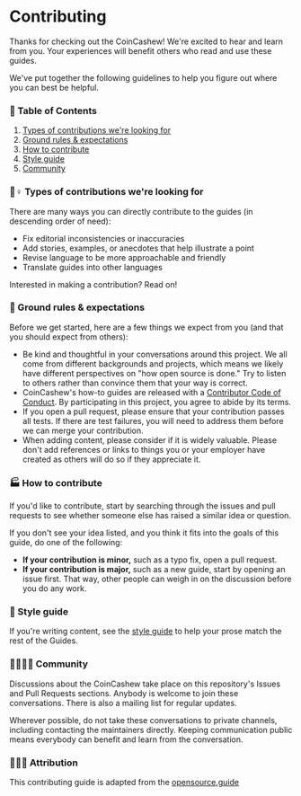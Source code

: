 # Contributing

Thanks for checking out the CoinCashew! We're excited to hear and learn from you. Your experiences will benefit others who read and use these guides.

We've put together the following guidelines to help you figure out where you can best be helpful.

### 📔 Table of Contents

1. [Types of contributions we're looking for](./#types-of-contributions-were-looking-for)
2. [Ground rules & expectations](./#ground-rules-and-expectations)
3. [How to contribute](./#how-to-contribute)
4. [Style guide](./#style-guide)
5. [Community](./#community)

### 👷♀ Types of contributions we're looking for

There are many ways you can directly contribute to the guides \(in descending order of need\):

* Fix editorial inconsistencies or inaccuracies
* Add stories, examples, or anecdotes that help illustrate a point
* Revise language to be more approachable and friendly
* Translate guides into other languages

Interested in making a contribution? Read on!

### 📐 Ground rules & expectations

Before we get started, here are a few things we expect from you \(and that you should expect from others\):

* Be kind and thoughtful in your conversations around this project. We all come from different backgrounds and projects, which means we likely have different perspectives on "how open source is done." Try to listen to others rather than convince them that your way is correct.
* CoinCashew's how-to guides are released with a [Contributor Code of Conduct](contributor-covenant-code-of-conduct.md). By participating in this project, you agree to abide by its terms.
* If you open a pull request, please ensure that your contribution passes all tests. If there are test failures, you will need to address them before we can merge your contribution.
* When adding content, please consider if it is widely valuable. Please don't add references or links to things you or your employer have created as others will do so if they appreciate it.

### 🏭 How to contribute

If you'd like to contribute, start by searching through the issues and pull requests to see whether someone else has raised a similar idea or question.

If you don't see your idea listed, and you think it fits into the goals of this guide, do one of the following:

* **If your contribution is minor,** such as a typo fix, open a pull request.
* **If your contribution is major,** such as a new guide, start by opening an issue first. That way, other people can weigh in on the discussion before you do any work.

### 📏 Style guide

If you're writing content, see the [style guide](style-guide.md) to help your prose match the rest of the Guides.

### 👩👩👧👦 Community

Discussions about the CoinCashew take place on this repository's Issues and Pull Requests sections. Anybody is welcome to join these conversations. There is also a mailing list for regular updates.

Wherever possible, do not take these conversations to private channels, including contacting the maintainers directly. Keeping communication public means everybody can benefit and learn from the conversation.

### 👨👦👦 Attribution

This contributing guide is adapted from the [opensource.guide](https://github.com/github/opensource.guide)

